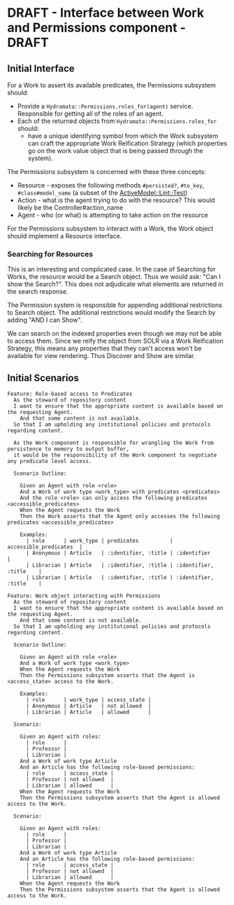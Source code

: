 # DRAFT - Interface between Work and Permissions component - DRAFT

## Initial Interface

For a Work to assert its available predicates, the Permissions subsystem should:

* Provide a `Hydramata::Permissions.roles_for(agent)` service. Responsible for getting all of the roles of an agent.
* Each of the returned objects from `Hydramata::Permissions.roles_for` should:
  * have a unique identifying symbol from which the Work subsystem can craft the appropriate Work Reification Strategy (which properties go on the work value object that is being passed through the system).

The Permissions subsystem is concerned with these three concepts:

* Resource - exposes the following methods `#persisted?`, `#to_key`, `#class#model_name` (a subset of the [ActiveModel::Lint::Test](http://api.rubyonrails.org/classes/ActiveModel/Lint/Tests.html))
* Action - what is the agent trying to do with the resource? This would likely be the Controller#action_name
* Agent - who (or what) is attempting to take action on the resource

For the Permissions subsystem to interact with a Work, the Work object should implement a Resource interface.

### Searching for Resources

This is an interesting and complicated case. In the case of Searching for Works, the resource would be a Search object.
Thus we would ask: "Can I show the Search?". This does not adjudicate what elements are returned in the search response.

The Permission system is responsible for appending additional restrictions to Search object.
The additional restrictions would modify the Search by adding "AND I can Show".

We can search on the indexed properties even though we may not be able to access them.
Since we reify the object from SOLR via a Work Reification Strategy, this means any properties that they can't access won't be available for view rendering.
Thus Discover and Show are similar.


## Initial Scenarios

```gherkin
Feature: Role-based access to Predicates
  As the steward of repository content
  I want to ensure that the appropriate content is available based on the requesting Agent.
    And that some content is not available.
  So that I am upholding any institutional policies and protocols regarding content.

  As the Work component is responsible for wrangling the Work from persistence to memory to output buffer,
  it would be the responsibility of the Work component to negotiate any predicate level access.

  Scenario Outline:

    Given an Agent with role <role>
    And a Work of work type <work_type> with predicates <predicates>
    And the role <role> can only access the following predicates <accessible_predicates>
    When the Agent requests the Work
    Then the Work asserts that the Agent only accesses the following predicates <accessible_predicates>

    Examples:
      | role      | work_type | predicates          | accessible_predicates  |
      | Anonymous | Article   | :identifier, :title | :identifier            |
      | Librarian | Article   | :identifier, :title | :identifier, :title    |
      | Librarian | Article   | :identifier, :title | :identifier, :title    |
```

```gherkin
Feature: Work object interacting with Permissions
  As the steward of repository content
  I want to ensure that the appropriate content is available based on the requesting Agent.
    And that some content is not available.
  So that I am upholding any institutional policies and protocols regarding content.

  Scenario Outline:

    Given an Agent with role <role>
    And a Work of work type <work_type>
    When the Agent requests the Work
    Then the Permissions subsystem asserts that the Agent is <access_state> access to the Work.

    Examples:
      | role      | work_type | access_state |
      | Anonymous | Article   | not allowed  |
      | Librarian | Article   | allowed      |

  Scenario:

    Given an Agent with roles:
      | role      |
      | Professor |
      | Librarian |
    And a Work of work type Article
    And an Article has the following role-based permissions:
      | role      | access_state |
      | Professor | not allowed  |
      | Librarian | allowed      |
    When the Agent requests the Work
    Then the Permissions subsystem asserts that the Agent is allowed access to the Work.

  Scenario:

    Given an Agent with roles:
      | role      |
      | Professor |
      | Librarian |
    And a Work of work type Article
    And an Article has the following role-based permissions:
      | role      | access_state |
      | Professor | not allowed  |
      | Librarian | allowed      |
    When the Agent requests the Work
    Then the Permissions subsystem asserts that the Agent is allowed access to the Work.
```
